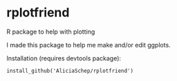 # rplotfriend
R package to help with plotting

I made this package to help me make and/or edit ggplots.

Installation (requires devtools package):  

```
install_github('AliciaSchep/rplotfriend')
```
